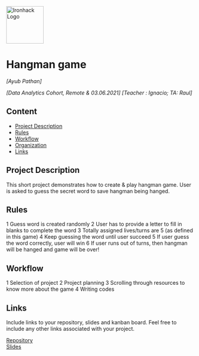 <img src="https://bit.ly/2VnXWr2" alt="Ironhack Logo" width="100"/>

# Hangman game
*[Ayub Pathan]*

*[Data Analytics Cohort, Remote & 03.06.2021]*
*[Teacher : Ignacio; TA: Raul]*

## Content
- [Project Description](#project-description)
- [Rules](#rules)
- [Workflow](#workflow)
- [Organization](#organization)
- [Links](#links)

## Project Description
This short project demonstrates how to create & play hangman game.
User is asked to guess the secret word to save hangman being hanged.

## Rules
1 Guess word is created randomly
2 User has to provide a letter to fill in blanks to complete the word
3 Totally assigned lives/turns are 5 (as defined in this game)
4 Keep guessing the word until user succeed
5 If user guess the word correctly, user will win
6 If user runs out of turns, then hangman will be hanged and game will be over!


## Workflow
1 Selection of project
2 Project planning
3 Scrolling through resources to know more about the game
4 Writing codes

## Links
Include links to your repository, slides and kanban board. Feel free to include any other links associated with your project.

[Repository](https://github.com/)  
[Slides](https://slides.com/)  
